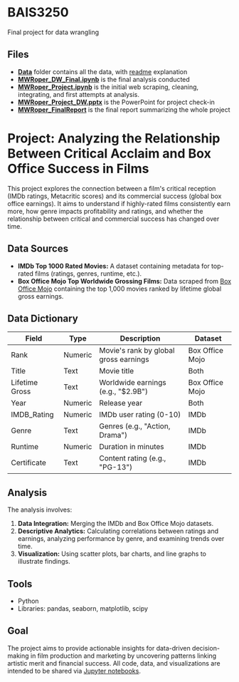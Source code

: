 # BAIS3250  
Final project for data wrangling  

## Files  
- **[Data](Data/)** folder contains all the data, with [readme](Data/README.md) explanation  
- **[MWRoper_DW_Final.ipynb](MWRoper_DW_Final.ipynb)** is the final analysis conducted  
- **[MWRoper_Project.ipynb](MWRoper_Project.ipynb)** is the initial web scraping, cleaning, integrating, and first attempts at analysis.  
- **[MWRoper_Project_DW.pptx](MWRoper_Project_DW.pptx)** is the PowerPoint for project check-in  
- **[MWRoper_FinalReport](MWRoper_FinalReport)** is the final report summarizing the whole project  

# Project: Analyzing the Relationship Between Critical Acclaim and Box Office Success in Films  

This project explores the connection between a film's critical reception (IMDb ratings, Metacritic scores) and its commercial success (global box office earnings). It aims to understand if highly-rated films consistently earn more, how genre impacts profitability and ratings, and whether the relationship between critical and commercial success has changed over time.  

## Data Sources  

* **IMDb Top 1000 Rated Movies:** A dataset containing metadata for top-rated films (ratings, genres, runtime, etc.).  
* **Box Office Mojo Top Worldwide Grossing Films:** Data scraped from [Box Office Mojo](https://www.boxofficemojo.com/) containing the top 1,000 movies ranked by lifetime global gross earnings.  

## Data Dictionary  

| Field          | Type    | Description                             | Dataset         |  
|----------------|---------|-----------------------------------------|-----------------|  
| Rank           | Numeric | Movie's rank by global gross earnings | Box Office Mojo |  
| Title          | Text    | Movie title                             | Both            |  
| Lifetime Gross | Text    | Worldwide earnings (e.g., "$2.9B")    | Box Office Mojo |  
| Year           | Numeric | Release year                            | Both            |  
| IMDB_Rating    | Numeric | IMDb user rating (0-10)                 | IMDb            |  
| Genre          | Text    | Genres (e.g., "Action, Drama")          | IMDb            |  
| Runtime        | Numeric | Duration in minutes                     | IMDb            |  
| Certificate    | Text    | Content rating (e.g., "PG-13")          | IMDb            |  

## Analysis  

The analysis involves:  

1. **Data Integration:** Merging the IMDb and Box Office Mojo datasets.  
2. **Descriptive Analytics:** Calculating correlations between ratings and earnings, analyzing performance by genre, and examining trends over time.  
3. **Visualization:** Using scatter plots, bar charts, and line graphs to illustrate findings.  

## Tools  

* Python  
* Libraries: pandas, seaborn, matplotlib, scipy  

## Goal  

The project aims to provide actionable insights for data-driven decision-making in film production and marketing by uncovering patterns linking artistic merit and financial success. All code, data, and visualizations are intended to be shared via [Jupyter notebooks](MWRoper_DW_Final.ipynb).  
